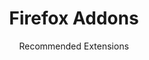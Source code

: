 ---
title: Firefox Addons
subtitle: Recommended Extensions
order:
    - ublock-origin
    - https-everywhere
---